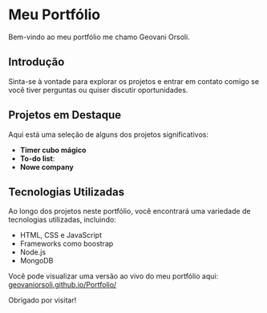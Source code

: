 # Meu Portfólio 

Bem-vindo ao meu portfólio me chamo Geovani Orsoli. 

## Introdução

Sinta-se à vontade para explorar os projetos e entrar em contato comigo se você tiver perguntas ou quiser discutir oportunidades.

## Projetos em Destaque

Aqui está uma seleção de alguns dos projetos significativos:

- **Timer cubo mágico**
- **To-do list**: 
- **Nowe company**

## Tecnologias Utilizadas

Ao longo dos projetos neste portfólio, você encontrará uma variedade de tecnologias utilizadas, incluindo:

- HTML, CSS e JavaScript
- Frameworks como boostrap
- Node.js 
- MongoDB

Você pode visualizar uma versão ao vivo do meu portfólio aqui: [geovaniorsoli.github.io/Portfolio/](#)


Obrigado por visitar! 

